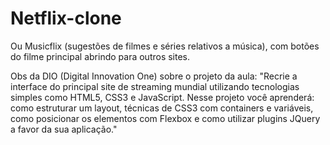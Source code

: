 # Netflix-clone
Ou Musicflix (sugestões de filmes e séries relativos a música), com botões do filme principal abrindo para outros sites.

Obs da DIO (Digital Innovation One) sobre o projeto da aula:
"Recrie a interface do principal site de streaming mundial utilizando tecnologias simples como HTML5, CSS3 e JavaScript. Nesse projeto você aprenderá: como estruturar um layout, técnicas de CSS3 com containers e variáveis, como posicionar os elementos com Flexbox e como utilizar plugins JQuery a favor da sua aplicação."
